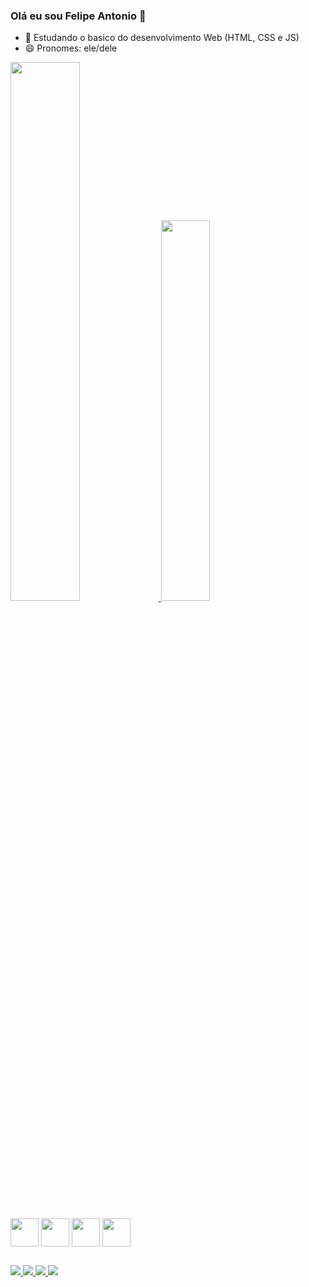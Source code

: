 ### Olá eu sou Felipe Antonio 👋

<!--
**FelipeAlves13/FelipeAlves13** is a ✨ _special_ ✨ repository because its `README.md` (this file) appears on your GitHub profile.

Here are some ideas to get you started:

- 🔭 I’m currently working on ...
- 🌱 I’m currently learning ...
- 👯 I’m looking to collaborate on ...
- 🤔 I’m looking for help with ...
- 💬 Ask me about ...
- 📫 How to reach me: ...
- 😄 Pronouns: ...
- ⚡ Fun fact: ...
-->

- 🌱 Estudando o basico do desenvolvimento Web (HTML, CSS e JS)
- 😄 Pronomes: ele/dele

<div>
  <a href="https://github.com/FelipeAlves13">
  <img  width="47%" style="paddin-bottom: 20em;" src="https://github-readme-stats.vercel.app/api?username=FelipeAlves13&show_icons=true&theme=dracula&count_private=true">
  <img heigth="100em" width="39.5%" src="https://github-readme-stats.vercel.app/api/top-langs/?username=FelipeAlves13&layout=compact&theme=dracula&hide_rank=true">
</div>
  
 <div style="display: inline-block;"><br>
   <img align="center" heigth="45" width="45" src="https://cdn.jsdelivr.net/gh/devicons/devicon/icons/java/java-original.svg" />
   <img align="center" heigth="45" width="45" src="https://cdn.jsdelivr.net/gh/devicons/devicon/icons/html5/html5-original.svg" />
   <img align="center" heigth="45" width="45" src="https://cdn.jsdelivr.net/gh/devicons/devicon/icons/css3/css3-original.svg" />
   <img align="center" heigth="45" width="45" src="https://cdn.jsdelivr.net/gh/devicons/devicon/icons/javascript/javascript-original.svg" />
  </div>
   
 ##
   
 <div style="display: inline-block;">
   <a href="">
      <img src="https://img.shields.io/badge/Discord-7289DA?style=for-the-badge&logo=discord&logoColor=white">
   </a>
<!--    <a href="">
      <img src="https://img.shields.io/badge/LinkedIn-0077B5?style=for-the-badge&logo=linkedin&logoColor=white">
   </a> -->
  
   <a href="mailto:lipe6330@gmail.com">
      <img src="https://img.shields.io/badge/Gmail-D14836?style=for-the-badge&logo=gmail&logoColor=white">
   </a>
   <a href="">
      <img src="https://img.shields.io/badge/Facebook-1877F2?style=for-the-badge&logo=facebook&logoColor=white">
   </a>
    <a href="https://www.instagram.com/lipe_a13">
      <img src="https://img.shields.io/badge/Instagram-E4405F?style=for-the-badge&logo=instagram&logoColor=white">
   </a>
<!--    <a href="">
      <img src="https://img.shields.io/badge/Twitter-1DA1F2?style=for-the-badge&logo=twitter&logoColor=white">
   </a> -->
   
  </div>
